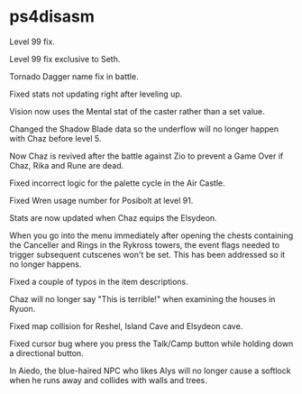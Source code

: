 # ps4disasm
Level 99 fix.

Level 99 fix exclusive to Seth.

Tornado Dagger name fix in battle.

Fixed stats not updating right after leveling up.

Vision now uses the Mental stat of the caster rather than a set value.

Changed the Shadow Blade data so the underflow will no longer happen with Chaz before level 5.

Now Chaz is revived after the battle against Zio to prevent a Game Over if Chaz, Rika and Rune are dead.

Fixed incorrect logic for the palette cycle in the Air Castle.

Fixed Wren usage number for Posibolt at level 91.

Stats are now updated when Chaz equips the Elsydeon.

When you go into the menu immediately after opening the chests containing the Canceller and Rings in the Rykross towers, the event flags needed to trigger subsequent cutscenes won't be set. This has been addressed so it no longer happens.

Fixed a couple of typos in the item descriptions.

Chaz will no longer say "This is terrible!" when examining the houses in Ryuon.

Fixed map collision for Reshel, Island Cave and Elsydeon cave.

Fixed cursor bug where you press the Talk/Camp button while holding down a directional button.

In Aiedo, the blue-haired NPC who likes Alys will no longer cause a softlock when he runs away and collides with walls and trees.
